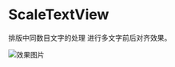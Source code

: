 # ScaleTextView
排版中同数目文字的处理
进行多文字前后对齐效果。

![效果图片](https://github.com/ff-frida/ScaleTextView/blob/master/android-cap.png)
